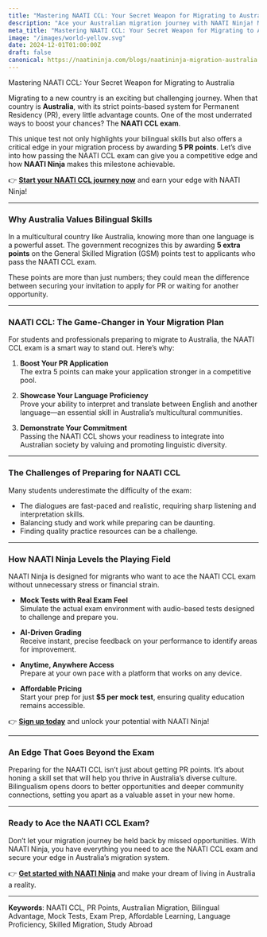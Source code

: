 ```yaml
---
title: "Mastering NAATI CCL: Your Secret Weapon for Migrating to Australia"
description: "Ace your Australian migration journey with NAATI Ninja! Mastering the NAATI CCL exam gives you 5 PR points. Get AI-powered practice tests in Hindi, Tamil, Mandarin & more."
meta_title: "Mastering NAATI CCL: Your Secret Weapon for Migrating to Australia"
image: "/images/world-yellow.svg"
date: 2024-12-01T01:00:00Z
draft: false
canonical: https://naatininja.com/blogs/naatininja-migration-australia
---
```


Mastering NAATI CCL: Your Secret Weapon for Migrating to Australia

Migrating to a new country is an exciting but challenging journey. When that country is **Australia**, with its strict points-based system for Permanent Residency (PR), every little advantage counts. One of the most underrated ways to boost your chances? The **NAATI CCL exam**.

This unique test not only highlights your bilingual skills but also offers a critical edge in your migration process by awarding **5 PR points**. Let’s dive into how passing the NAATI CCL exam can give you a competitive edge and how **NAATI Ninja** makes this milestone achievable.

👉 **[Start your NAATI CCL journey now](https://app.naatininja.com)** and earn your edge with NAATI Ninja!

---

### Why Australia Values Bilingual Skills

In a multicultural country like Australia, knowing more than one language is a powerful asset. The government recognizes this by awarding **5 extra points** on the General Skilled Migration (GSM) points test to applicants who pass the NAATI CCL exam.

These points are more than just numbers; they could mean the difference between securing your invitation to apply for PR or waiting for another opportunity.

---

### NAATI CCL: The Game-Changer in Your Migration Plan

For students and professionals preparing to migrate to Australia, the NAATI CCL exam is a smart way to stand out. Here’s why:

1. **Boost Your PR Application**  
   The extra 5 points can make your application stronger in a competitive pool.

2. **Showcase Your Language Proficiency**  
   Prove your ability to interpret and translate between English and another language—an essential skill in Australia’s multicultural communities.

3. **Demonstrate Your Commitment**  
   Passing the NAATI CCL shows your readiness to integrate into Australian society by valuing and promoting linguistic diversity.

---

### The Challenges of Preparing for NAATI CCL

Many students underestimate the difficulty of the exam:

- The dialogues are fast-paced and realistic, requiring sharp listening and interpretation skills.
- Balancing study and work while preparing can be daunting.
- Finding quality practice resources can be a challenge.

---

### How NAATI Ninja Levels the Playing Field

NAATI Ninja is designed for migrants who want to ace the NAATI CCL exam without unnecessary stress or financial strain.

- **Mock Tests with Real Exam Feel**  
  Simulate the actual exam environment with audio-based tests designed to challenge and prepare you.

- **AI-Driven Grading**  
  Receive instant, precise feedback on your performance to identify areas for improvement.

- **Anytime, Anywhere Access**  
  Prepare at your own pace with a platform that works on any device.

- **Affordable Pricing**  
  Start your prep for just **$5 per mock test**, ensuring quality education remains accessible.

👉 **[Sign up today](https://app.naatininja.com)** and unlock your potential with NAATI Ninja!

---

### An Edge That Goes Beyond the Exam

Preparing for the NAATI CCL isn’t just about getting PR points. It’s about honing a skill set that will help you thrive in Australia’s diverse culture. Bilingualism opens doors to better opportunities and deeper community connections, setting you apart as a valuable asset in your new home.

---

### Ready to Ace the NAATI CCL Exam?

Don’t let your migration journey be held back by missed opportunities. With NAATI Ninja, you have everything you need to ace the NAATI CCL exam and secure your edge in Australia’s migration system.

👉 **[Get started with NAATI Ninja](https://app.naatininja.com)** and make your dream of living in Australia a reality.

---

**Keywords**: NAATI CCL, PR Points, Australian Migration, Bilingual Advantage, Mock Tests, Exam Prep, Affordable Learning, Language Proficiency, Skilled Migration, Study Abroad
